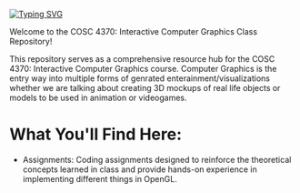 [![Typing SVG](https://readme-typing-svg.demolab.com?font=Axiforma&weight=700&size=40&pause=1000&color=F7F7F7&background=0000001F&center=true&vCenter=true&random=false&width=900&height=100&lines=COSC+4370%3A+Interactive+Computer+Graphics)](https://git.io/typing-svg)

Welcome to the COSC 4370: Interactive Computer Graphics Class Repository!

This repository serves as a comprehensive resource hub for the COSC 4370: Interactive Computer Graphics course. Computer Graphics is the entry way into multiple forms of genrated enterainment/visualizations whether we are talking about creating 3D mockups of real life objects or models to be used in animation or videogames.
# What You'll Find Here:
- Assignments: Coding assignments designed to reinforce the theoretical concepts learned in class and provide hands-on experience in implementing different things in OpenGL.
